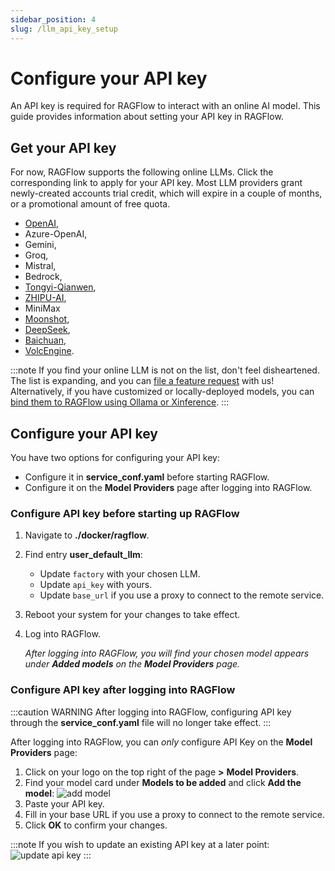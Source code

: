 ```yaml
---
sidebar_position: 4
slug: /llm_api_key_setup
---
```


# Configure your API key

An API key is required for RAGFlow to interact with an online AI model. This guide provides information about setting your API key in RAGFlow.

## Get your API key

For now, RAGFlow supports the following online LLMs. Click the corresponding link to apply for your API key. Most LLM providers grant newly-created accounts trial credit, which will expire in a couple of months, or a promotional amount of free quota.

- [OpenAI](https://platform.openai.com/login?launch),
- Azure-OpenAI,
- Gemini,
- Groq,
- Mistral,
- Bedrock,
- [Tongyi-Qianwen](https://dashscope.console.aliyun.com/model),
- [ZHIPU-AI](https://open.bigmodel.cn/),
- MiniMax
- [Moonshot](https://platform.moonshot.cn/docs),
- [DeepSeek](https://platform.deepseek.com/api-docs/),
- [Baichuan](https://www.baichuan-ai.com/home),
- [VolcEngine](https://www.volcengine.com/docs/82379).

:::note
If you find your online LLM is not on the list, don't feel disheartened. The list is expanding, and you can [file a feature request](https://github.com/infiniflow/ragflow/issues/new?assignees=&labels=feature+request&projects=&template=feature_request.yml&title=%5BFeature+Request%5D%3A+) with us! Alternatively, if you have customized or locally-deployed models, you can [bind them to RAGFlow using Ollama or Xinference](./deploy_local_llm.md).
:::

## Configure your API key

You have two options for configuring your API key:

- Configure it in **service_conf.yaml** before starting RAGFlow.
- Configure it on the **Model Providers** page after logging into RAGFlow.

### Configure API key before starting up RAGFlow

1. Navigate to **./docker/ragflow**.
2. Find entry **user_default_llm**:
   - Update `factory` with your chosen LLM.
   - Update `api_key` with yours.
   - Update `base_url` if you use a proxy to connect to the remote service.
3. Reboot your system for your changes to take effect.
4. Log into RAGFlow.
   
   *After logging into RAGFlow, you will find your chosen model appears under **Added models** on the **Model Providers** page.*

### Configure API key after logging into RAGFlow

:::caution WARNING
After logging into RAGFlow, configuring API key through the **service_conf.yaml** file will no longer take effect.
:::

After logging into RAGFlow, you can *only* configure API Key on the **Model Providers** page:

1. Click on your logo on the top right of the page **>** **Model Providers**.
2. Find your model card under **Models to be added** and click **Add the model**:
   ![add model](https://github.com/infiniflow/ragflow/assets/93570324/07e43f63-367c-4c9c-8ed3-8a3a24703f4e)
3. Paste your API key.
4. Fill in your base URL if you use a proxy to connect to the remote service.
5. Click **OK** to confirm your changes.

:::note
If you wish to update an existing API key at a later point:
![update api key](https://github.com/infiniflow/ragflow/assets/93570324/0bfba679-33f7-4f6b-9ed6-f0e6e4b228ad)
:::